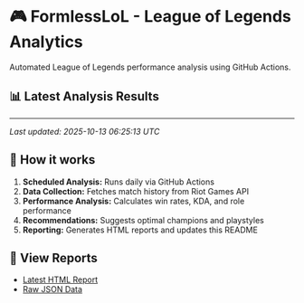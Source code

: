 # 🎮 FormlessLoL - League of Legends Analytics

Automated League of Legends performance analysis using GitHub Actions.

## 📊 Latest Analysis Results


---
*Last updated: 2025-10-13 06:25:13 UTC*

## 🚀 How it works

1. **Scheduled Analysis:** Runs daily via GitHub Actions
2. **Data Collection:** Fetches match history from Riot Games API
3. **Performance Analysis:** Calculates win rates, KDA, and role performance
4. **Recommendations:** Suggests optimal champions and playstyles
5. **Reporting:** Generates HTML reports and updates this README

## 📁 View Reports
- [Latest HTML Report](./reports/analysis_report.html)
- [Raw JSON Data](./reports/analysis_results.json)

